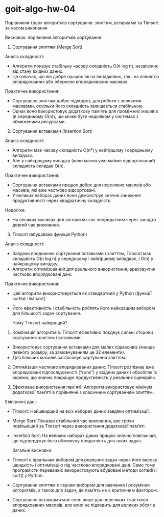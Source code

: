 # goit-algo-hw-04
Порівняння трьох алгоритмів сортування: злиттям, вставками та Timsort за часом виконання

Висновок: порівняння алгоритмів сортування

1. Сортування злиттям (Merge Sort)

Аналіз складності: 
 - Алгоритм показує стабільну часову складність O(n log n), незалежно від стану вхідних даних.
 - Це означає, що він добре працює як на випадкових, так і на повністю впорядкованих або обернено впорядкованих масивах.

Практичне використання: 
 - Сортування злиттям добре підходить для роботи з великими масивами, оскільки його складність залишається стабільною.
 - Однак воно використовує додаткову пам’ять для проміжних масивів (в середньому O(n)), що може бути недоліком у системах з обмеженими ресурсами.

2. Сортування вставками (Insertion Sort)

Аналіз складності: 
 - Алгоритм має часову складність O(n²) у найгіршому і середньому випадках.
 - Але у найкращому випадку (коли масив уже майже відсортований) складність складає O(n).

Практичне використання: 
 - Сортування вставками працює добре для невеликих масивів або масивів, які вже частково відсортовані.
 - У великих наборах даних воно демонструє значне зниження продуктивності через квадратичну складність.

Недоліки: 
 - На великих масивах цей алгоритм стає непридатним через занадто довгий час виконання.

3. Timsort (вбудована функція Python)

Аналіз складності: 
 - Завдяки поєднанню сортування вставками і злиттям, Timsort має складність O(n log n) у середньому і найгіршому випадках, і O(n) у найкращому випадку.
 - Алгоритм оптимізований для реального використання, враховуючи частково впорядковані дані.

Практичне використання: 
 - Цей алгоритм використовується як стандартний у Python (функції sorted і list.sort).
 - Його ефективність і стабільність роблять його найкращим вибором для більшості задач сортування.

   Чому Timsort найкращий?
1. Комбінація алгоритмів: Timsort ефективно поєднує сильні сторони сортування злиттям і вставками:

 - Використовує сортування вставками для малих підмасивів (менше певного розміру, за замовчуванням це 32 елементи).
 - Для більших масивів застосовує сортування злиттям.
   
2. Оптимізація частково впорядкованих даних: Timsort розпізнає вже впорядковані підпослідовності ("runs") у вхідних даних і обробляє їх окремо, що значно покращує продуктивність у реальних сценаріях.

3. Ефективне використання пам'яті: Алгоритм використовує мінімум додаткової пам’яті в порівнянні з класичним сортуванням злиттям.

Емпіричні дані:
 - Timsort: Найшвидший на всіх наборах даних завдяки оптимізації.
 - Merge Sort: Показав стабільний час виконання, але трохи повільніший за Timsort через використання додаткової пам'яті.
 - Insertion Sort: На великих наборах даних працює значно повільніше, що підтверджує його обмежену придатність для таких задач.

   Загальні висновки
 - Timsort є ідеальним вибором для реальних задач через його високу швидкість і оптимізацію під частково впорядковані дані. Саме тому програмісти переважно використовують вбудовані методи sorted() і sort() у Python.
 - Сортування злиттям є гарним вибором для навчання і розуміння алгоритмів, а також для задач, де пам’ять не є критичним фактором.
 - Сортування вставками має сенс лише для невеликих і частково впорядкованих масивів, але воно не підходить для великих обсягів даних.



